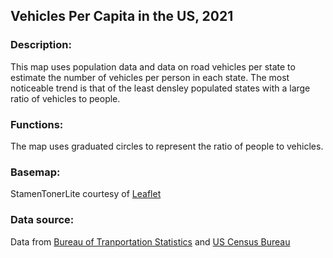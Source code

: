 ## Vehicles Per Capita in the US, 2021
### Description: 
This map uses population data and data on road vehicles per state to estimate the number of vehicles per person in each state. The most noticeable trend is that of the least densley populated states with a large ratio of vehicles to people.
### Functions: 
The map uses graduated circles to represent the ratio of people to vehicles.
### Basemap:
StamenTonerLite courtesy of [Leaflet](https://leaflet-extras.github.io/leaflet-providers/preview/)
### Data source:
Data from [Bureau of Tranportation Statistics](https://www.bts.gov/browse-statistical-products-and-data/state-transportation-statistics/state-highway-travel) and [US Census Bureau](https://www.census.gov/data/tables/time-series/demo/popest/2020s-state-total.html)
